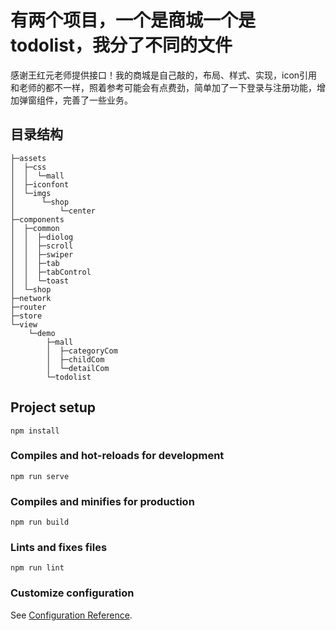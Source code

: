 # 有两个项目，一个是商城一个是todolist，我分了不同的文件
感谢王红元老师提供接口！我的商城是自己敲的，布局、样式、实现，icon引用和老师的都不一样，照着参考可能会有点费劲，简单加了一下登录与注册功能，增加弹窗组件，完善了一些业务。

## 目录结构
```
├─assets
│  ├─css
│  │  └─mall
│  ├─iconfont
│  └─imgs
│      └─shop
│          └─center
├─components
│  ├─common
│  │  ├─diolog
│  │  ├─scroll
│  │  ├─swiper
│  │  ├─tab
│  │  ├─tabControl
│  │  └─toast
│  └─shop
├─network
├─router
├─store
└─view
    └─demo
        ├─mall
        │  ├─categoryCom
        │  ├─childCom
        │  └─detailCom
        └─todolist
```

## Project setup
```
npm install
```

### Compiles and hot-reloads for development
```
npm run serve
```

### Compiles and minifies for production
```
npm run build
```

### Lints and fixes files
```
npm run lint
```

### Customize configuration
See [Configuration Reference](https://cli.vuejs.org/config/).
